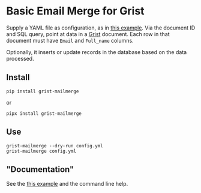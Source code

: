 # Basic Email Merge for Grist

Supply a YAML file as configuration, as in [this example](example.yml).
Via the document ID and SQL query, point at data in a
[Grist](https://github.com/gristlabs/grist-core) document. Each row in that
document must have `Email` and `Full_name` columns.

Optionally, it inserts or update records in the database based on the
data processed.

## Install

```
pip install grist-mailmerge
```

or

```
pipx install grist-mailmerge
```
## Use

```
grist-mailmerge --dry-run config.yml
grist-mailmerge config.yml
```

## "Documentation"

See the [this example](example.yml) and the command line help.
